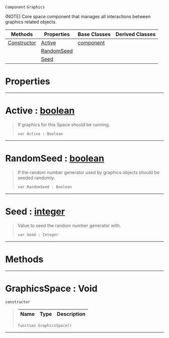  `Component` `Graphics`



(NOTE) Core space component that manages all interactions between graphics related objects.

|Methods|Properties|Base Classes|Derived Classes|
|---|---|---|---|
|[ Constructor](https://github.com/zeroengineteam/ZeroDocs/blob/master/code_reference/class_reference/graphicsspace.markdown#graphicsspace-void)|[ Active](https://github.com/zeroengineteam/ZeroDocs/blob/master/code_reference/class_reference/graphicsspace.markdown#active-zero-engine-docum)|[component](https://github.com/zeroengineteam/ZeroDocs/blob/master/code_reference/class_reference/component.markdown)| |
| |[ RandomSeed](https://github.com/zeroengineteam/ZeroDocs/blob/master/code_reference/class_reference/graphicsspace.markdown#randomseed-zero-engine-d)| | |
| |[ Seed](https://github.com/zeroengineteam/ZeroDocs/blob/master/code_reference/class_reference/graphicsspace.markdown#seed-zero-engine-documen)| | |


 #  Properties


---  
 #  Active : [boolean](https://github.com/zeroengineteam/ZeroDocs/blob/master/code_reference/nada_base_types/boolean.markdown)

> If graphics for this Space should be running.
> ``` lang=cpp, name=Nada
> var Active : Boolean


---  
 #  RandomSeed : [boolean](https://github.com/zeroengineteam/ZeroDocs/blob/master/code_reference/nada_base_types/boolean.markdown)

> If the random number generator used by graphics objects should be seeded randomly.
> ``` lang=cpp, name=Nada
> var RandomSeed : Boolean


---  
 #  Seed : [integer](https://github.com/zeroengineteam/ZeroDocs/blob/master/code_reference/nada_base_types/integer.markdown)

> Value to seed the random number generator with.
> ``` lang=cpp, name=Nada
> var Seed : Integer


---  
 #  Methods


---  
 #  GraphicsSpace : Void

 `constructor`

> 
> |Name|Type|Description|
> |---|---|---|
> ``` lang=cpp, name=Nada
> function GraphicsSpace()
> ``` 


---  
 

 